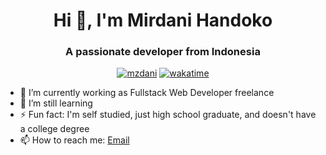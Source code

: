 <h1 align="center">Hi 👋, I'm Mirdani Handoko</h1>
<h3 align="center">A passionate developer from Indonesia</h3>
<div align="center">

[![mzdani](https://komarev.com/ghpvc/?username=mzdani&label=Profile%20views&color=0e75b6&style=flat)](https://komarev.com/ghpvc/?username=mzdani&label=Profile%20views&color=0e75b6&style=flat)<space><space>
[![wakatime](https://wakatime.com/badge/user/1cf98f14-9b83-424c-bad2-4abb54f3a051.svg)](https://wakatime.com/@1cf98f14-9b83-424c-bad2-4abb54f3a051)<space><space>

</div>

- 🔭 I’m currently working as Fullstack Web Developer freelance
- 🌱 I’m still learning
- ⚡ Fun fact: I'm self studied, just high school graduate, and doesn't have a college degree
- 📫 How to reach me: [Email](mailto:dani@emailku.id)

<!--
**mzdani/mzdani** is a ✨ _special_ ✨ repository because its `README.md` (this file) appears on your GitHub profile.

Here are some ideas to get you started:

- 🔭 I’m currently working on ...
- 🌱 I’m currently learning ...
- 👯 I’m looking to collaborate on ...
- 🤔 I’m looking for help with ...
- 💬 Ask me about ...
- 📫 How to reach me: ...
- 😄 Pronouns: ...
- ⚡ Fun fact: ...
-->
